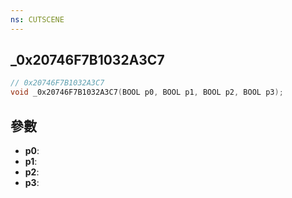 ```yaml
---
ns: CUTSCENE
---
```

## _0x20746F7B1032A3C7

```c
// 0x20746F7B1032A3C7
void _0x20746F7B1032A3C7(BOOL p0, BOOL p1, BOOL p2, BOOL p3);
```


## 參數
* **p0**: 
* **p1**: 
* **p2**: 
* **p3**: 

